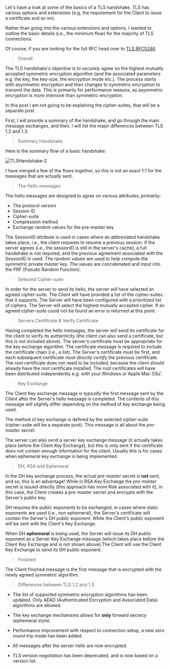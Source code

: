 >

Let's have a look at some of the basics of a TLS handshake. TLS has various options and extensions (e.g, the requirement for the Client to issue a certificate and so on).

Rather than going into the various extensions and options, I wanted to outline the basic details (i.e., the minimum flow) for the majority of TLS connections.

Of course, if you are looking for the full RFC head over to [TLS RFC5246](https://tools.ietf.org/html/rfc5246).

> Overall

The TLS handshake's objective is to *securely* agree on the highest mutually accepted symmetric encryption algorithm (and the associated parameters e.g. the key, the key-size, the encryption mode etc.). The process starts with asymmetric encryption and then changes to symmetric encryption to transmit the data. This is primarily for performance reasons, as asymmetric encryption is more intensive than symmetric encryption.

In this post I am not going to be explaining the cipher-suites, that will be a separate post.

First, I will provide a summary of the handshake, and go through the main message exchanges, and then, I will list the major differences between TLS 1.2 and 1.3.

> Summary Handshake

Here is the summary flow of a basic handshake:

![TLSHandshake-2](https://www.darraghduffy.ie/content/images/2020/02/TLSHandshake-2.png)

I have merged a few of the flows together, so this is not an exact 1:1 for the messages that are actually sent.

> The Hello messages

The hello messages are designed to agree on various attributes, primarily:

* The protocol version
* Session ID
* Cipher-suite
* Compression method
* Exchange random values for the pre-master key

The SessionID attribute is used in cases where an abbreviated handshake takes place, i.e., the client requests to resume a previous session. If the server agrees (i.e., the sessionID is still in the server's cache), a full handshake is not required, and the previous agreement associated with the SessionID is used. The random values are used to help compute the symmetric private master key. The values are concatenated and input into the PRF (Pseudo Random Function).

> Selected Cipher-suite

In order for the server to send its hello, the server will have selected an agreed cipher-suite. The Client will have provided a list of the cipher-suites that it supports. The Server will have been configured with a *prioritized* list of ciphers. The Server will select the highest mutually accepted cipher. If an agreed cipher-suite could not be found an error is returned at this point.

> Servers Certificate & Verify Certificate

Having completed the hello messages, the server will send its certificate for the client to verify its authenticity (the client can also send a certificate, but this is not included above). The server's certificate must be appropriate for the key exchange algorithm. The certificate message is required to include the certificate chain (i.e., a list). The Server's certificate must be first, and each subsequent certificate must *directly certify* the previous certificate. The root certificate does not need to be included, because the client should already have the root certificate installed. The root certificates will have been distributed independently e.g. with your Windows or Apple Mac OSs'.

> Key Exchange

The Client Key exchange message is *typically* the first message sent by the Client after the Server's hello message is completed. The contents of this message will slightly differ depending on the method of key exchange being used.

The method of key exchange is defined by the selected cipher-suite (cipher-suite will be a separate post). This message is all about the *pre-master secret*.

The server can also send a server key exchange message (it actually takes place before the Client Key Exchange), but this is only sent if the certificate does not contain enough information for the client. Usually this is for cases when ephemeral key exchange is being implemented.

> DH, RSA and Ephemeral

In the DH key exchange process, the actual *pre-master* secret is **not** sent, and so, this is an advantage! While in RSA Key Exchange the *pre-master* secret is issued directly (this approach has more Risk associated with it), in this case, the Client creates a pre-master secret and encrypts with the Server's public key.

DH requires the public exponents to be exchanged, in cases where static exponents are used (i.e., non ephemeral), the Server's certificate will contain the Server's DH public exponent. While the Client's public exponent will be sent with the Client's Key Exchange.

When DH **ephemeral** is being used, the Server will issue its DH public exponent as a Server Key Exchange message (which takes place before the Client Key Exchange and is not shown above).The Client will use the Client Key Exchange to send its DH public exponent.

> Finished

The Client finished message is the first message that is encrypted with the newly agreed symmetric algorithm.

> Differences between TLS 1.2 and 1.3

* The list of supported symmetric encryption algorithms has been updated. Only AEAD (Authenticated Encryption and Associated Data) algorithms are allowed.  

* The key exchange mechanisms allows for **only** forward secrecy (ephemeral style).

* Performance improvement with respect to connection setup, a new zero round trip mode has been added.

* All messages after the server hello are now encrypted.

* TLS version negotiation has been deprecated, and is now based on a version list.
